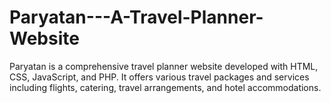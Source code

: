 # Paryatan---A-Travel-Planner-Website
Paryatan is a comprehensive travel planner website developed with HTML, CSS, JavaScript, and PHP. It offers various travel packages and services including flights, catering, travel arrangements, and hotel accommodations.
